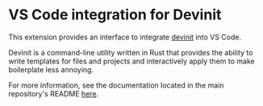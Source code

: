# VS Code integration for Devinit

This extension provides an interface to integrate [devinit](https://github.com/kosude/devinit) into VS Code.

Devinit is a command-line utility written in Rust that provides the ability to write templates for files and projects and interactively apply them to
make boilerplate less annoying.

For more information, see the documentation located in the main repository's README
[here](https://github.com/kosude/devinit?tab=readme-ov-file#readme).
